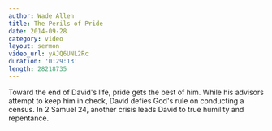 ```yaml
---
author: Wade Allen
title: The Perils of Pride
date: 2014-09-28
category: video
layout: sermon
video_url: yAJQ6UNL2Rc
duration: '0:29:13'
length: 28218735
---
```


Toward the end of David's life, pride gets the best of him. While his advisors attempt to keep him in check, David defies God's rule on conducting a census. In 2 Samuel 24, another crisis leads David to true humility and repentance.
